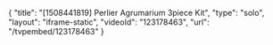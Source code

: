 {
    "title": "[1508441819] Perlier Agrumarium 3piece Kit",
    "type": "solo",
    "layout": "iframe-static",
    "videoId": "123178463",
    "url": "\/tvpembed\/123178463"
}